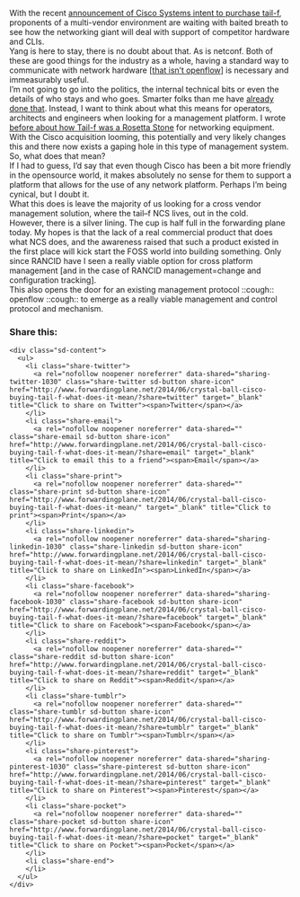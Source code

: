 With the recent <a href="http://www.tail-f.com/cisco-announces-intent-acquire-tail-f-acquisition-advances-ciscos-cloud-virtualization-portfolio-industry-leading-network-service-orchestration-technology/" target="_blank">announcement of Cisco Systems intent to purchase tail-f</a>, proponents of a multi-vendor environment are waiting with baited breath to see how the networking giant will deal with support of competitor hardware and CLIs.  
Yang is here to stay, there is no doubt about that. As is netconf. Both of these are good things for the industry as a whole, having a standard way to communicate with network hardware [<a href="http://searchsdn.techtarget.com/opinion/OpenFlow-as-a-network-control-protocol-goes-deeper-than-data-center" target="_blank">that isn&#8217;t openflow</a>] is necessary and immeasurably useful.  
I&#8217;m not going to go into the politics, the internal technical bits or even the details of who stays and who goes. Smarter folks than me have <a href="http://lamejournal.com/2014/06/18/thoughts-cisco-acquiring-tail-f-systems/#more-2999" target="_blank">already done that</a>. Instead, I want to think about what this means for operators, architects and engineers when looking for a management platform. I wrote <a href="http://www.forwardingplane.net/2014/02/tail-f-ncs-upsetting-network-management-in-a-good-way/" title="Tail-F NCS: upsetting network management…in a good way." target="_blank">before about how Tail-f was a Rosetta Stone</a> for networking equipment. With the Cisco acquisition looming, this potentially and very likely changes this and there now exists a gaping hole in this type of management system.  
So, what does that mean?  
If I had to guess, I&#8217;d say that even though Cisco has been a bit more friendly in the opensource world, it makes absolutely no sense for them to support a platform that allows for the use of any network platform. Perhaps I&#8217;m being cynical, but I doubt it.  
What this does is leave the majority of us looking for a cross vendor management solution, where the tail&#8211;f NCS lives, out in the cold.  
However, there is a silver lining. The cup is half full in the forwarding plane today. My hopes is that the lack of a real commercial product that does what NCS does, and the awareness raised that such a product existed in the first place will kick start the FOSS world into building something. Only since RANCID have I seen a really viable option for cross platform management [and in the case of RANCID management=change and configuration tracking].  
This also opens the door for an existing management protocol ::cough:: openflow ::cough:: to emerge as a really viable management and control protocol and mechanism. 

<div class="sharedaddy sd-sharing-enabled">
  <div class="robots-nocontent sd-block sd-social sd-social-icon-text sd-sharing">
    <h3 class="sd-title">
      Share this:
    </h3>
    
    <div class="sd-content">
      <ul>
        <li class="share-twitter">
          <a rel="nofollow noopener noreferrer" data-shared="sharing-twitter-1030" class="share-twitter sd-button share-icon" href="http://www.forwardingplane.net/2014/06/crystal-ball-cisco-buying-tail-f-what-does-it-mean/?share=twitter" target="_blank" title="Click to share on Twitter"><span>Twitter</span></a>
        </li>
        <li class="share-email">
          <a rel="nofollow noopener noreferrer" data-shared="" class="share-email sd-button share-icon" href="http://www.forwardingplane.net/2014/06/crystal-ball-cisco-buying-tail-f-what-does-it-mean/?share=email" target="_blank" title="Click to email this to a friend"><span>Email</span></a>
        </li>
        <li class="share-print">
          <a rel="nofollow noopener noreferrer" data-shared="" class="share-print sd-button share-icon" href="http://www.forwardingplane.net/2014/06/crystal-ball-cisco-buying-tail-f-what-does-it-mean/" target="_blank" title="Click to print"><span>Print</span></a>
        </li>
        <li class="share-linkedin">
          <a rel="nofollow noopener noreferrer" data-shared="sharing-linkedin-1030" class="share-linkedin sd-button share-icon" href="http://www.forwardingplane.net/2014/06/crystal-ball-cisco-buying-tail-f-what-does-it-mean/?share=linkedin" target="_blank" title="Click to share on LinkedIn"><span>LinkedIn</span></a>
        </li>
        <li class="share-facebook">
          <a rel="nofollow noopener noreferrer" data-shared="sharing-facebook-1030" class="share-facebook sd-button share-icon" href="http://www.forwardingplane.net/2014/06/crystal-ball-cisco-buying-tail-f-what-does-it-mean/?share=facebook" target="_blank" title="Click to share on Facebook"><span>Facebook</span></a>
        </li>
        <li class="share-reddit">
          <a rel="nofollow noopener noreferrer" data-shared="" class="share-reddit sd-button share-icon" href="http://www.forwardingplane.net/2014/06/crystal-ball-cisco-buying-tail-f-what-does-it-mean/?share=reddit" target="_blank" title="Click to share on Reddit"><span>Reddit</span></a>
        </li>
        <li class="share-tumblr">
          <a rel="nofollow noopener noreferrer" data-shared="" class="share-tumblr sd-button share-icon" href="http://www.forwardingplane.net/2014/06/crystal-ball-cisco-buying-tail-f-what-does-it-mean/?share=tumblr" target="_blank" title="Click to share on Tumblr"><span>Tumblr</span></a>
        </li>
        <li class="share-pinterest">
          <a rel="nofollow noopener noreferrer" data-shared="sharing-pinterest-1030" class="share-pinterest sd-button share-icon" href="http://www.forwardingplane.net/2014/06/crystal-ball-cisco-buying-tail-f-what-does-it-mean/?share=pinterest" target="_blank" title="Click to share on Pinterest"><span>Pinterest</span></a>
        </li>
        <li class="share-pocket">
          <a rel="nofollow noopener noreferrer" data-shared="" class="share-pocket sd-button share-icon" href="http://www.forwardingplane.net/2014/06/crystal-ball-cisco-buying-tail-f-what-does-it-mean/?share=pocket" target="_blank" title="Click to share on Pocket"><span>Pocket</span></a>
        </li>
        <li class="share-end">
        </li>
      </ul>
    </div>
  </div>
</div>
